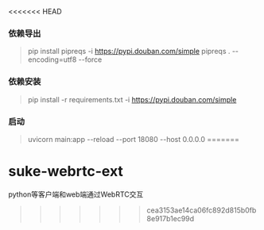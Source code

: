 <<<<<<< HEAD


### 依赖导出

> pip install pipreqs -i https://pypi.douban.com/simple
> pipreqs . --encoding=utf8 --force

### 依赖安装

> pip install -r requirements.txt -i https://pypi.douban.com/simple

### 启动

>  uvicorn main:app --reload --port 18080 --host 0.0.0.0
=======
# suke-webrtc-ext
python等客户端和web端通过WebRTC交互
>>>>>>> cea3153ae14ca06fc892d815b0fb8e917b1ec99d
